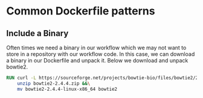 # Common Dockerfile patterns

## Include a Binary

Often times we need a binary in our workflow which we may not want to store in a repository with our workflow code. In this case, we can download a binary in our Dockerfile and unpack it. Below we download and unpack bowtie2.

```Dockerfile
RUN curl -L https://sourceforge.net/projects/bowtie-bio/files/bowtie2/2.4.4/bowtie2-2.4.4-linux-x86_64.zip/download -o bowtie2-2.4.4.zip &&\
    unzip bowtie2-2.4.4.zip &&\
    mv bowtie2-2.4.4-linux-x86_64 bowtie2
```
